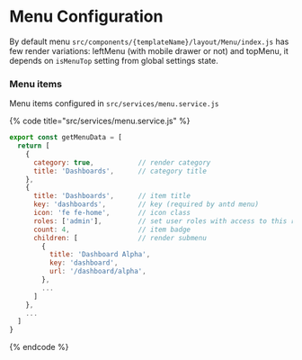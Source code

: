 # Menu Configuration

By default menu `src/components/{templateName}/layout/Menu/index.js` has few render variations: leftMenu \(with mobile drawer or not\) and topMenu, it depends on `isMenuTop` setting from global settings state.

### Menu items

Menu items configured in `src/services/menu.service.js`

{% code title="src/services/menu.service.js" %}
```javascript
export const getMenuData = [
  return [
    {
      category: true,           // render category
      title: 'Dashboards',      // category title
    },
    {
      title: 'Dashboards',      // item title
      key: 'dashboards',        // key (required by antd menu)
      icon: 'fe fe-home',       // icon class
      roles: ['admin'],         // set user roles with access to this route
      count: 4,                 // item badge
      children: [               // render submenu
        {
          title: 'Dashboard Alpha',
          key: 'dashboard',
          url: '/dashboard/alpha',
        },
        ...
      ]
    },
    ...
  ]
}
```
{% endcode %}

